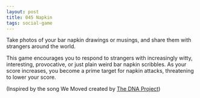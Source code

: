 ```yaml
---
layout: post
title: 045 Napkin
tags: social-game
---
```

Take photos of your bar napkin drawings or musings, and share them with strangers around the world.

This game encourages you to respond to strangers with increasingly witty, interesting, provocative, or just plain weird bar napkin scribbles.  As your score increases, you become a prime target for napkin attacks, threatening to lower your score.

(Inspired by the song We Moved created by [The DNA Project](http://jviewz.com/#/dna "DNA Project"))